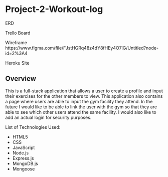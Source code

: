 # Project-2-Workout-log
<p>ERD</p>
<p>Trello Board</p>
<p>Wireframe https://www.figma.com/file/FJstHGRq48z4dY8fHEy4O7lG/Untitled?node-id=2%3A4</p>
<p>Heroku Site</p>

## Overview
This is a full-stack application that allows a user to create a profile and input their exercises for the other members to view. This application also contains a page where users are able to input the gym facility they attend. In the future I would like to be able to link the user with the gym so that they are able to see which other users attend the same facility. I would also like to add an actual login for security purposes. 

List of Technologies Used:
* HTML5
* CSS
* JavaScript
* Node.js
* Express.js
* MongoDB.js
* Mongoose
